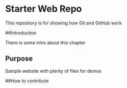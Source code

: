 # Starter Web Repo

This repository is for showing how Git and GitHub work

##Introduction

There is some intro about this chapter

## Purpose

Sample website with plenty of files for demos

##How to contribute
